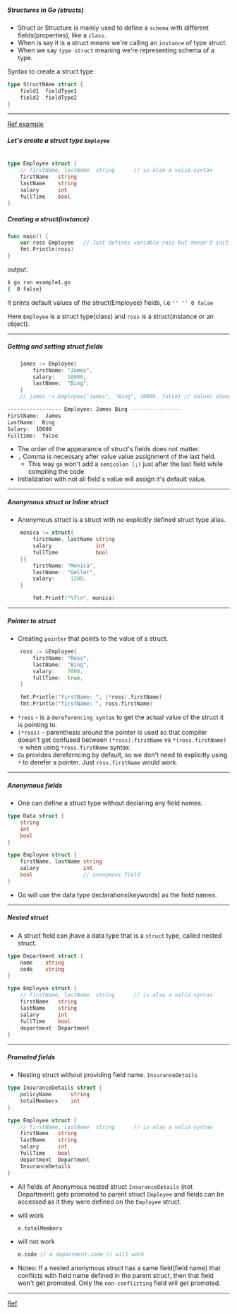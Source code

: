 

##### Structures in Go (structs)

- Struct or Structure is mainly used to define a `schema` with different fields(properties), like a `class`.
- When is say it is a struct means we're calling an `instance` of type struct.
- When we say `type struct` meaning we're representing schema of a type.

Syntax to create a struct type:

```go
type StructNAme struct {
    field1  fieldType1
    field2  fieldType2 
}
```

-----
[Ref example](example1.go)

##### Let's create a struct type `Employee`

```go

type Employee struct {
	// firstName, lastName	string		// is also a valid syntax
	firstName	string
	lastName	string
	salary		int
	fullTime	bool
}
```

##### Creating a struct(instance)

```go
func main() {
	var ross Employee   // Just defines variable ross but doesn't initializes it. 
	fmt.Println(ross)
}
```

output:
```bash
$ go run example1.go 
{  0 false}
```
It prints default values of the struct(Employee) fields, i.e `'' '' 0 false`

Here `Employee` is a struct type(class) and `ross` is a struct(instance or an object).

-----
##### Getting and setting struct fields

```go
	james := Employee{
		firstName: "James",
		salary:    10000,
		lastName:  "Bing",
	}
	// james := Employee{"James", "Bing", 10000, false} // Values should be provided in order when field names are not provided

```
```bash
----------------- Employee: James Bing ----------------
FirstName:  James
LastName:  Bing
Salary:  10000
Fulltime:  false
```

- The order of the appearance of struct's fields does not matter.
- `,` Comma is necessary after value value assignment of the last field. 
  - This way `go` won't add a `semicolon (;)` just after the last field while compiling the code  
- Initialization with not all field`s value will assign it's default value.


-----

##### Anonymous struct or Inline struct
- Anonymous struct is a struct with no explicitly defined struct type alias.

```go
	monica := struct{
		firstName, lastName string
		salary 				int
		fullTime			bool
	}{
		firstName: "Monica",
		lastName:  "Geller",
		salary:		1200,
	}

        fmt.Printf("%T\n", monica)
```

-----

##### Pointer to struct

- Creating `pointer` that points to the value of a struct.
```go
	ross := &Employee{
		firstName: "Ross",
		lastName:  "Bing",
		salary:    7000,
		fullTime:  true,
	}

	fmt.Println("firstName: ", (*ross).firstName)
	fmt.Println("firstName: ", ross.firstName)
```
- `*ross` - is a `dereferencing syntax` to get the actual value of the struct it is pointing to.
- `(*ross)` - parenthesis around the pointer is used so that compiler doesn't get confused between `(*ross).firstName` vs `*(ross.firstName)` -> when using `*ross.firstName` syntax.
- `Go` provides dereferncing by default, so we don't need to explicitly using `*` to derefer a pointer. Just `ross.firstName` would work.

-----
##### Anonymous fields

- One can define a struct type without declaring any field names. 
```go
type Data struct {
	string
	int
	bool
}

type Employee struct {
    firstName, lastName string
    salary              int
    bool                // anonymous field
}
```
- Go will use the data type declarations(keywords) as the field names.

-----

##### Nested struct

- A struct field can jhave a data type that is a `struct` type, called nested struct.
```go
type Department struct {
	name	string
	code	string
}

type Employee struct {
	// firstName, lastName	string		// is also a valid syntax
	firstName	string
	lastName	string
	salary		int
	fullTime	bool
	department	Department
}
```        

-----

##### Promoted fields

- Nesting struct without providing field name. `InsuranceDetails` 

```go
type InsuranceDetails struct {
	policyName 		string
	totalMembers  	int
}

type Employee struct {
	// firstName, lastName	string		// is also a valid syntax
	firstName	string
	lastName	string
	salary		int
	fullTime	bool
	department	Department
	InsuranceDetails
}
```   

- All fields of Anonymous nested struct `InsuranceDetails` (not Department) gets promoted to parent struct `Employee` and fields can be accessed as it they were defined on the `Employee` struct.
- will work
    ```go
    e.totalMembers
    ```
- will not work
    ```go
    e.code // e.department.code // will work
    ```  
  
- Notes: If a nested anonymous struct has a same field(field name) that conflicts with field name defined in the parent struct, then that field won't get promoted. Only the `non-conflicting` field will get promoted.  


  




























-----
[Ref](https://medium.com/rungo/structures-in-go-76377cc1)